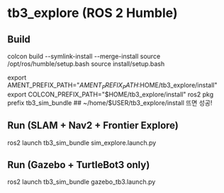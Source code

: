 # tb3_explore (ROS 2 Humble)

## Build
colcon build --symlink-install --merge-install
source /opt/ros/humble/setup.bash
source install/setup.bash

export AMENT_PREFIX_PATH="$AMENT_PREFIX_PATH:$HOME/tb3_explore/install"
export COLCON_PREFIX_PATH="$HOME/tb3_explore/install"
ros2 pkg prefix tb3_sim_bundle ## ~/home/$USER/tb3_explore/install 뜨면 성공!

## Run (SLAM + Nav2 + Frontier Explore)
ros2 launch tb3_sim_bundle sim_explore.launch.py

## Run (Gazebo + TurtleBot3 only)
ros2 launch tb3_sim_bundle gazebo_tb3.launch.py
